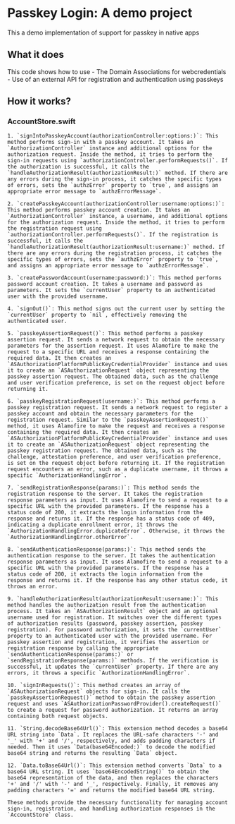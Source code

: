 # Passkey Login: A demo project

This a demo implementation of support for passkey in native apps

## What it does

This code shows how to use
    - The Domain Associations for webcredentials
    - Use of an external API for registration and authentication using passkeys
    
## How it works?

### AccountStore.swift

    1. `signIntoPasskeyAccount(authorizationController:options:)`: This method performs sign-in with a passkey account. It takes an `AuthorizationController` instance and additional options for the authorization request. Inside the method, it tries to perform the sign-in requests using `authorizationController.performRequests()`. If the authorization is successful, it calls the `handleAuthorizationResult(authorizationResult:)` method. If there are any errors during the sign-in process, it catches the specific types of errors, sets the `authzError` property to `true`, and assigns an appropriate error message to `authzErrorMessage`.

    2. `createPasskeyAccount(authorizationController:username:options:)`: This method performs passkey account creation. It takes an `AuthorizationController` instance, a username, and additional options for the authorization request. Inside the method, it tries to perform the registration request using `authorizationController.performRequests()`. If the registration is successful, it calls the `handleAuthorizationResult(authorizationResult:username:)` method. If there are any errors during the registration process, it catches the specific types of errors, sets the `authzError` property to `true`, and assigns an appropriate error message to `authzErrorMessage`.

    3. `createPasswordAccount(username:password:)`: This method performs password account creation. It takes a username and password as parameters. It sets the `currentUser` property to an authenticated user with the provided username.

    4. `signOut()`: This method signs out the current user by setting the `currentUser` property to `nil`, effectively removing the authenticated user.

    5. `passkeyAssertionRequest()`: This method performs a passkey assertion request. It sends a network request to obtain the necessary parameters for the assertion request. It uses Alamofire to make the request to a specific URL and receives a response containing the required data. It then creates an `ASAuthorizationPlatformPublicKeyCredentialProvider` instance and uses it to create an `ASAuthorizationRequest` object representing the passkey assertion request. The obtained data, such as the challenge and user verification preference, is set on the request object before returning it.

    6. `passkeyRegistrationRequest(username:)`: This method performs a passkey registration request. It sends a network request to register a passkey account and obtain the necessary parameters for the registration request. Similar to the `passkeyAssertionRequest()` method, it uses Alamofire to make the request and receives a response containing the required data. It then creates an `ASAuthorizationPlatformPublicKeyCredentialProvider` instance and uses it to create an `ASAuthorizationRequest` object representing the passkey registration request. The obtained data, such as the challenge, attestation preference, and user verification preference, is set on the request object before returning it. If the registration request encounters an error, such as a duplicate username, it throws a specific `AuthorizationHandlingError`.

    7. `sendRegistrationResponse(params:)`: This method sends the registration response to the server. It takes the registration response parameters as input. It uses Alamofire to send a request to a specific URL with the provided parameters. If the response has a status code of 200, it extracts the login information from the response and returns it. If the response has a status code of 409, indicating a duplicate enrollment error, it throws the `AuthorizationHandlingError.duplicateError`. Otherwise, it throws the `AuthorizationHandlingError.otherError`.

    8. `sendAuthenticationResponse(params:)`: This method sends the authentication response to the server. It takes the authentication response parameters as input. It uses Alamofire to send a request to a specific URL with the provided parameters. If the response has a status code of 200, it extracts the login information from the response and returns it. If the response has any other status code, it throws an error.

    9. `handleAuthorizationResult(authorizationResult:username:)`: This method handles the authorization result from the authentication process. It takes an `ASAuthorizationResult` object and an optional username used for registration. It switches over the different types of authorization results (password, passkey assertion, passkey registration). For password authorization, it sets the `currentUser` property to an authenticated user with the provided username. For passkey assertion and registration, it verifies the assertion or registration response by calling the appropriate `sendAuthenticationResponse(params:)` or `sendRegistrationResponse(params:)` methods. If the verification is successful, it updates the `currentUser` property. If there are any errors, it throws a specific `AuthorizationHandlingError`.

    10. `signInRequests()`: This method creates an array of `ASAuthorizationRequest` objects for sign-in. It calls the `passkeyAssertionRequest()` method to obtain the passkey assertion request and uses `ASAuthorizationPasswordProvider().createRequest()` to create a request for password authorization. It returns an array containing both request objects.

    11. `String.decodeBase64Url()`: This extension method decodes a base64 URL string into `Data`. It replaces the URL-safe characters '-' and '_' with '+' and '/', respectively, and adds padding characters if needed. Then it uses `Data(base64Encoded:)` to decode the modified base64 string and returns the resulting `Data` object.

    12. `Data.toBase64Url()`: This extension method converts `Data` to a base64 URL string. It uses `base64EncodedString()` to obtain the base64 representation of the data, and then replaces the characters '+' and '/' with '-' and '_', respectively. Finally, it removes any padding characters '=' and returns the modified base64 URL string.

    These methods provide the necessary functionality for managing account sign-in, registration, and handling authorization responses in the `AccountStore` class.
        

